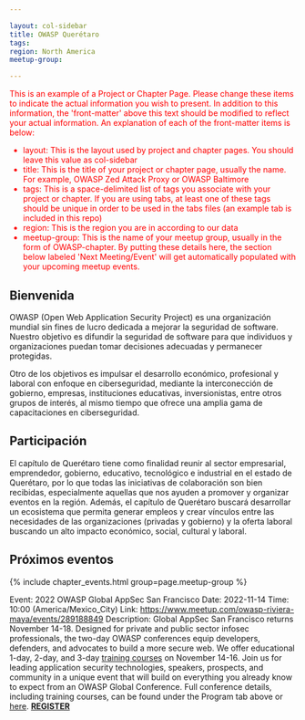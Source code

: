 ```yaml
---

layout: col-sidebar
title: OWASP Querétaro
tags: 
region: North America
meetup-group:

---
```


<div style='color:red;'>

This is an example of a Project or Chapter Page.  Please change these items to indicate the actual information you wish to present.  In addition to this information, the 'front-matter' above this text should be modified to reflect your actual information.  An explanation of each of the front-matter items is below:

<ul>
<li>layout: This is the layout used by project and chapter pages.  You should leave this value as col-sidebar</li>

<li>title: This is the title of your project or chapter page, usually the name.  For example, OWASP Zed Attack Proxy or OWASP Baltimore</li>

<li>tags: This is a space-delimited list of tags you associate with your project or chapter.  If you are using tabs, at least one of these tags should be unique in order to be used in the tabs files (an example tab is included in this repo) </li>

<li>region: This is the region you are in according to our data</li>

<li>meetup-group: This is the name of your meetup group, usually in the form of OWASP-chapter.  By putting these details here, the section below labeled 'Next Meeting/Event' will get automatically populated with your upcoming meetup events.</li>
</ul>

</div>

## Bienvenida
OWASP (Open Web Application Security Project) es una organización mundial sin fines de lucro dedicada a mejorar la seguridad de software. Nuestro objetivo es difundir la seguridad de software para que individuos y organizaciones puedan tomar decisiones adecuadas y permanecer protegidas.

Otro de los objetivos es impulsar el desarrollo económico, profesional y laboral con enfoque en ciberseguridad, mediante la interconección de gobierno, empresas, instituciones educativas, inversionistas, entre otros grupos de interés, al mismo tiempo que ofrece una amplia gama de capacitaciones en ciberseguridad.

## Participación
El capítulo de Querétaro tiene como finalidad reunir al sector empresarial, emprendedor, gobierno, educativo, tecnológico e industrial en el estado de Querétaro, por lo que todas las iniciativas de colaboración son bien recibidas, especialmente aquellas que nos ayuden a promover y organizar eventos en la región. Además, el capítulo de Querétaro buscará desarrollar un ecosistema que permita generar empleos y crear vínculos entre las necesidades de las organizaciones (privadas y gobierno) y la oferta laboral buscando un alto impacto económico, social, cultural y laboral.


Próximos eventos <!-- You should keep this section as it will populate your meetup events -->
---------------------
{% include chapter_events.html group=page.meetup-group %}

Event: 2022 OWASP Global AppSec San Francisco
Date: 2022-11-14
Time: 10:00 (America/Mexico_City)
Link: https://www.meetup.com/owasp-riviera-maya/events/289188849
Description:
Global AppSec San Francisco returns November 14-18. Designed for private and public sector infosec professionals, the two-day OWASP conferences equip developers, defenders, and advocates to build a more secure web. We offer educational 1-day, 2-day, and 3-day [training courses](https://sf.globalappsec.org/trainings/) on November 14-16. Join us for leading application security technologies, speakers, prospects, and community in a unique event that will build on everything you already know to expect from an OWASP Global Conference. Full conference details, including training courses, can be found under the Program tab above or [here](https://sf.globalappsec.org/schedule/). **[REGISTER](https://www.eventbrite.com/e/2022-owasp-global-appsec-us-tickets-368464044877)**

<!-- You should delete this comment

Standard Chapter Page Template
This is an example of a Project or Chapter page.
Please change these items to indicate the actual information you wish to present. In addition to this information, the 'front-matter' above the text should be modified to reflect your actual information.  An explanation of each of the front-matter items is below:

{front matter for this file}

```
- layout: This is the layout used by project and chapter pages.  You should leave this value as col-sidebar
- title: This is the title of your project or chapter page, usually the name.  For example, OWASP Zed Attack Proxy or OWASP Baltimore
- tags: This is a space-delimited list of tags you associate with your project or chapter.  If you are using tabs, at least one of these tags should be unique in order to be used in the tabs files (an example tab is included in this repo) 
- region: This is the region you are in according to our data
```

{copy for this file (index.md)}
Replace the text above the commented area with your information in the format below:
```
## Welcome
Include some information here about your chapter

## Participation
The Open Web Application Security Project (OWASP) is a nonprofit foundation that works to improve the security of software. All of our projects ,tools, documents, forums, and chapters are free and open to anyone interested in improving application security. 

Chapters are led by local leaders in accordance with the [Chapter Leader Handbook](/www-policy/rules-of-procedure/chapter-handbook). Financial contributions should only be made online using the authorized online donation button. To be a SPEAKER at ANY OWASP Chapter in the world simply review the [speaker agreement](/www-policy/speaker-agreement) and then contact the local chapter leader with details of what OWASP Project, independent research, or related software security topic you would like to present.

Everyone is welcome and encouraged to participate in our [Projects](/projects), [Local Chapters](/chapters), [Events](/events), [Online Groups](https://groups.google.com/a/owasp.com/){:target='_blank'}, and [Community Slack Channel](https://owasp.slack.com/){:target='_blank'}. We especially encourage diversity in all our initiatives. OWASP is a fantastic place to learn about application security, to network, and even to build your reputation as an expert. We also encourage you to be [become a member](/membership) or consider a [donation](/donate) to support our ongoing work.

## Next Meeting/Event
---------------------
{% comment %}
{% include chapter_events.html group=page.meetup-group %}
{% endcomment %}

```
{info.md}

This separate file is where you should place links to your Google Group and Meetup page. It will be automatically rendered in the column sidebar.

{leaders.md}

Another separate file that should simply include each leaders name with mailto link as a list. It will also be automatically rendered in the column sidebar.

-->

